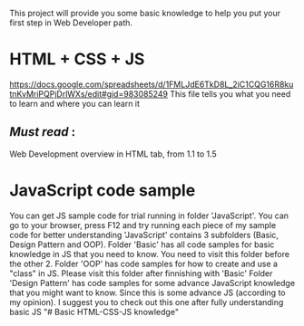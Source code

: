 
This project will provide you some basic knowledge to help you put your first step in Web Developer path.

# HTML + CSS + JS
https://docs.google.com/spreadsheets/d/1FMLJdE6TkD8L_2iC1CQG16R8kutnKvMriPQPjDrlWXs/edit#gid=983085249
This file tells you what you need to learn and where you can learn it

## _Must read_ : 
Web Development overview in HTML tab, from 1.1 to 1.5

# JavaScript code sample
You can get JS sample code for trial running in folder 'JavaScript'. You can go to your browser, press F12 and try running each piece of my sample code for better
understanding 'JavaScript' contains 3 subfolders (Basic, Design Pattern and OOP).
Folder 'Basic' has all code samples for basic knowledge in JS that you need to know. You need to visit this folder before the other 2.
Folder 'OOP' has code samples for how to create and use a "class" in JS. Please visit this folder after finnishing with 'Basic'
Folder 'Design Pattern' has code samples for some advance JavaScript knowledge that you might want to know. Since this is some advance JS (according to my opinion).
I suggest you to check out this one after fully understanding basic JS
"# Basic HTML-CSS-JS knowledge" 
